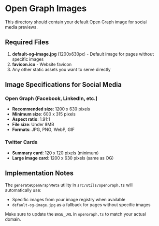 # Open Graph Images

This directory should contain your default Open Graph image for social media previews.

## Required Files

1. **default-og-image.jpg** (1200x630px) - Default image for pages without specific images
2. **favicon.ico** - Website favicon
3. Any other static assets you want to serve directly

## Image Specifications for Social Media

### Open Graph (Facebook, LinkedIn, etc.)

- **Recommended size**: 1200 x 630 pixels
- **Minimum size**: 600 x 315 pixels
- **Aspect ratio**: 1.91:1
- **File size**: Under 8MB
- **Formats**: JPG, PNG, WebP, GIF

### Twitter Cards

- **Summary card**: 120 x 120 pixels (minimum)
- **Large image card**: 1200 x 630 pixels (same as OG)

## Implementation Notes

The `generateOpenGraphMeta` utility in `src/utils/openGraph.ts` will automatically use:

- Specific images from your image registry when available
- `default-og-image.jpg` as a fallback for pages without specific images

Make sure to update the `BASE_URL` in `openGraph.ts` to match your actual domain.
